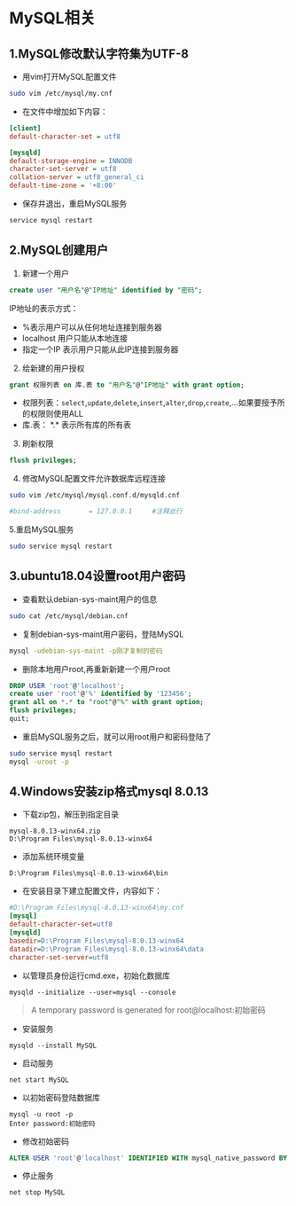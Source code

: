 # MySQL相关

## 1.MySQL修改默认字符集为UTF-8

+ 用vim打开MySQL配置文件

```bash
sudo vim /etc/mysql/my.cnf
```

+ 在文件中增加如下内容：

```ini
[client]
default-character-set = utf8

[mysqld]
default-storage-engine = INNODB
character-set-server = utf8
collation-server = utf8_general_ci
default-time-zone = '+8:00'
```

+ 保存并退出，重启MySQL服务

```bash
service mysql restart
```

## 2.MySQL创建用户

1. 新建一个用户

```sql
create user "用户名"@"IP地址" identified by "密码";
```

IP地址的表示方式：

+ %表示用户可以从任何地址连接到服务器
+ localhost 用户只能从本地连接
+ 指定一个IP 表示用户只能从此IP连接到服务器

2. 给新建的用户授权

```sql
grant 权限列表 on 库.表 to "用户名"@"IP地址" with grant option;
```

+ 权限列表：```select```,```update```,```delete```,```insert```,```alter```,```drop```,```create```,...如果要授予所的权限则使用ALL
+ 库.表： \*.* 表示所有库的所有表

3. 刷新权限

```sql
flush privileges;
```

4. 修改MySQL配置文件允许数据库远程连接

```bash
sudo vim /etc/mysql/mysql.conf.d/mysqld.cnf
```

```ini
#bind-address		= 127.0.0.1		#注释此行
```

5.重启MySQL服务

```bash
sudo service mysql restart
```

## 3.ubuntu18.04设置root用户密码

+ 查看默认debian-sys-maint用户的信息

```bash
sudo cat /etc/mysql/debian.cnf
```

+ 复制debian-sys-maint用户密码，登陆MySQL

```bash
mysql -udebian-sys-maint -p刚才复制的密码
```

+ 删除本地用户root,再重新新建一个用户root

```sql
DROP USER 'root'@'localhost';  
create user 'root'@'%' identified by '123456';  
grant all on *.* to "root"@"%" with grant option;
flush privileges;  
quit;
```

+ 重启MySQL服务之后，就可以用root用户和密码登陆了

```bash
sudo service mysql restart
mysql -uroot -p
```

## 4.Windows安装zip格式mysql 8.0.13

+ 下载zip包，解压到指定目录

```
mysql-8.0.13-winx64.zip
D:\Program Files\mysql-8.0.13-winx64
```

+ 添加系统环境变量

```
D:\Program Files\mysql-8.0.13-winx64\bin
```

+ 在安装目录下建立配置文件，内容如下：

```ini
#D:\Program Files\mysql-8.0.13-winx64\my.cnf
[mysql]
default-character-set=utf8
[mysqld]
basedir=D:\Program Files\mysql-8.0.13-winx64
datadir=D:\Program Files\mysql-8.0.13-winx64\data
character-set-server=utf8
```

+ 以管理员身份运行cmd.exe，初始化数据库

```
mysqld --initialize --user=mysql --console
```

> A temporary password is generated for root@localhost:初始密码

+ 安装服务

```
mysqld --install MySQL
```

+ 启动服务

```
net start MySQL
```

+ 以初始密码登陆数据库

```
mysql -u root -p
Enter password:初始密码
```

+ 修改初始密码

```sql
ALTER USER 'root'@'localhost' IDENTIFIED WITH mysql_native_password BY '123456';
```

+ 停止服务

```
net stop MySQL
```
